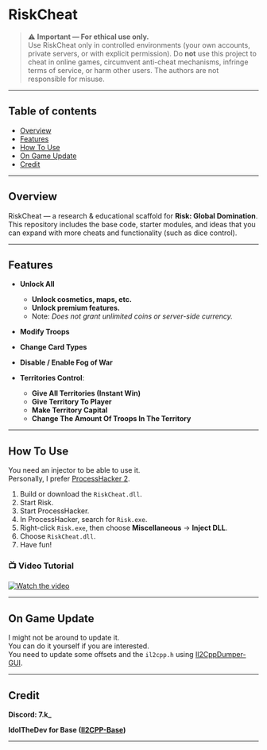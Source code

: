 # RiskCheat
> ⚠️ **Important — For ethical use only.**  
> Use RiskCheat only in controlled environments (your own accounts, private servers, or with explicit permission). Do **not** use this project to cheat in online games, circumvent anti-cheat mechanisms, infringe terms of service, or harm other users. The authors are not responsible for misuse.

---

## Table of contents

- [Overview](#overview)  
- [Features](#features)  
- [How To Use](#how-to-use)  
- [On Game Update](#on-game-update)  
- [Credit](#credit)  

---

## Overview
RiskCheat — a research & educational scaffold for **Risk: Global Domination**.  
This repository includes the base code, starter modules, and ideas that you can expand with more cheats and functionality (such as dice control).  

---

## Features

- **Unlock All**  
  - **Unlock cosmetics, maps, etc.**  
  - **Unlock premium features.**  
  - Note: *Does not grant unlimited coins or server-side currency.*

- **Modify Troops**  
- **Change Card Types**  
- **Disable / Enable Fog of War**  
- **Territories Control**:  
  - **Give All Territories (Instant Win)**  
  - **Give Territory To Player**  
  - **Make Territory Capital**  
  - **Change The Amount Of Troops In The Territory**  

---

## How To Use
You need an injector to be able to use it.  
Personally, I prefer [ProcessHacker 2](https://sourceforge.net/projects/processhacker/files/processhacker2/processhacker-2.39-setup.exe/download).

1. Build or download the `RiskCheat.dll`.  
2. Start Risk.  
3. Start ProcessHacker.  
4. In ProcessHacker, search for `Risk.exe`.  
5. Right-click `Risk.exe`, then choose **Miscellaneous** → **Inject DLL**.  
6. Choose `RiskCheat.dll`.  
7. Have fun!

### 📺 Video Tutorial

[![Watch the video](https://img.youtube.com/vi/bV9jiSz5p1o/0.jpg)](https://youtu.be/bV9jiSz5p1o?si=iD76pSPHbdLQKBni)

---

## On Game Update
I might not be around to update it.  
You can do it yourself if you are interested.  
You need to update some offsets and the `il2cpp.h` using [Il2CppDumper-GUI](https://github.com/AndnixSH/Il2CppDumper-GUI).

---

## Credit
**Discord: 7.k_**

**IdolTheDev for Base ([Il2CPP-Base](https://github.com/IdolTheDev/Il2CPP-Base))**

---
